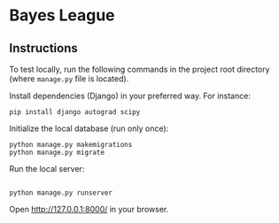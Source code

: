 # Bayes League

## Instructions

To test locally, run the following commands in the project root directory (where
`manage.py` file is located).

Install dependencies (Django) in your preferred way. For instance:

``` shell
pip install django autograd scipy
```


Initialize the local database (run only once):

``` shell
python manage.py makemigrations
python manage.py migrate

```

Run the local server:

``` shell

python manage.py runserver
```

Open http://127.0.0.1:8000/ in your browser.
